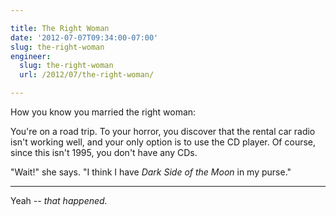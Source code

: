 ```yaml
---

title: The Right Woman
date: '2012-07-07T09:34:00-07:00'
slug: the-right-woman
engineer:
  slug: the-right-woman
  url: /2012/07/the-right-woman/

---
```


How you know you married the right woman:

You're on a road trip. To your horror, you discover that the rental car radio isn't working well, and your only option is to use the CD player. Of course, since this isn't 1995, you don't have any CDs.

"Wait!" she says. "I think I have *Dark Side of the Moon* in my purse."

------

Yeah -- *that happened.*
